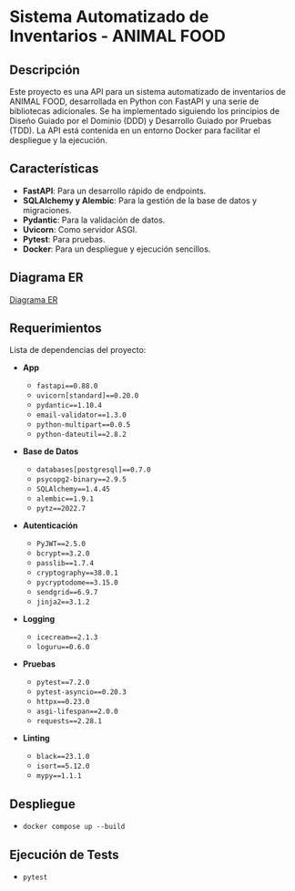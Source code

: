 
# Sistema Automatizado de Inventarios - ANIMAL FOOD

## Descripción

Este proyecto es una API para un sistema automatizado de inventarios de ANIMAL FOOD, desarrollada en Python con FastAPI y una serie de bibliotecas adicionales. Se ha implementado siguiendo los principios de Diseño Guiado por el Dominio (DDD) y Desarrollo Guiado por Pruebas (TDD). La API está contenida en un entorno Docker para facilitar el despliegue y la ejecución.

## Características

- **FastAPI**: Para un desarrollo rápido de endpoints.
- **SQLAlchemy y Alembic**: Para la gestión de la base de datos y migraciones.
- **Pydantic**: Para la validación de datos.
- **Uvicorn**: Como servidor ASGI.
- **Pytest**: Para pruebas.
- **Docker**: Para un despliegue y ejecución sencillos.

## Diagrama ER

[Diagrama ER](https://lucid.app/lucidchart/62490fd5-a7ff-4a58-8568-a6a9ec86031d/edit?viewport_loc=-1503%2C-461%2C4869%2C2472%2C0_0&invitationId=inv_7807fb55-47a8-4584-a66d-935f7be2bb25)


## Requerimientos

Lista de dependencias del proyecto:

- **App**
  - `fastapi==0.88.0`
  - `uvicorn[standard]==0.20.0`
  - `pydantic==1.10.4`
  - `email-validator==1.3.0`
  - `python-multipart==0.0.5`
  - `python-dateutil==2.8.2`

- **Base de Datos**
  - `databases[postgresql]==0.7.0`
  - `psycopg2-binary==2.9.5`
  - `SQLAlchemy==1.4.45`
  - `alembic==1.9.1`
  - `pytz==2022.7`

- **Autenticación**
  - `PyJWT==2.5.0`
  - `bcrypt==3.2.0`
  - `passlib==1.7.4`
  - `cryptography==38.0.1`
  - `pycryptodome==3.15.0`
  - `sendgrid==6.9.7`
  - `jinja2==3.1.2`

- **Logging**
  - `icecream==2.1.3`
  - `loguru==0.6.0`

- **Pruebas**
  - `pytest==7.2.0`
  - `pytest-asyncio==0.20.3`
  - `httpx==0.23.0`
  - `asgi-lifespan==2.0.0`
  - `requests==2.28.1`

- **Linting**
  - `black==23.1.0`
  - `isort==5.12.0`
  - `mypy==1.1.1`


## Despliegue

- `docker compose up --build`

## Ejecución de Tests

- `pytest`




